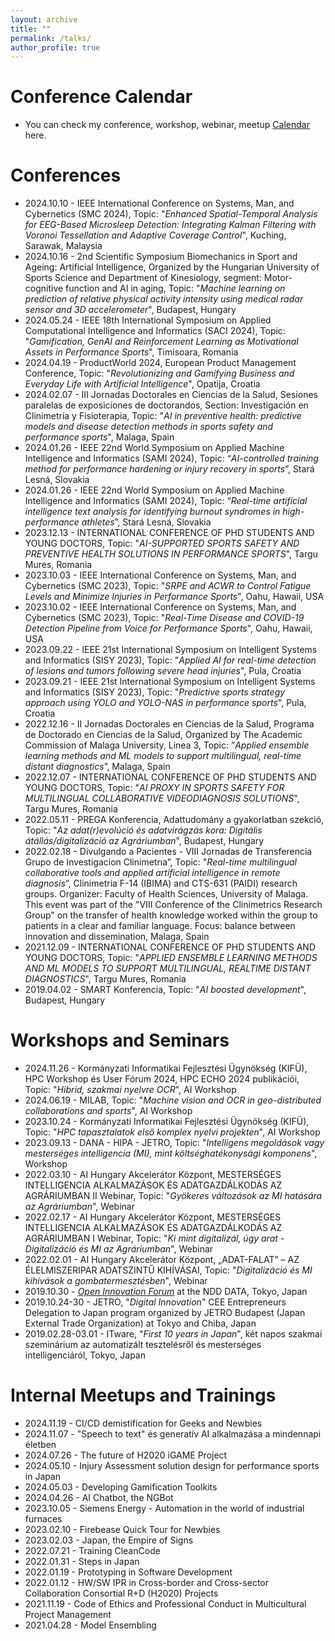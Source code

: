 ```yaml
---
layout: archive
title: ""
permalink: /talks/
author_profile: true
---
```


Conference Calendar
======
* You can check my conference, workshop, webinar, meetup <a target="_new" href="https://www.attila.phd/conferences"> Calendar</a> here.

Conferences
======
* 2024.10.10 - IEEE International Conference on Systems, Man, and Cybernetics (SMC 2024), Topic: "_Enhanced Spatial-Temporal Analysis for EEG-Based Microsleep Detection: Integrating Kalman Filtering with Voronoi Tessellation and Adaptive Coverage Control_",  Kuching, Sarawak, Malaysia
* 2024.10.16 - 2nd Scientific Symposium Biomechanics in Sport and Ageing: Artificial Intelligence, Organized by the Hungarian University of Sports Science and Department of Kinesiology, segment: Motor-cognitive function and AI in aging, Topic: "_Machine learning on prediction of relative physical activity intensity using medical radar sensor and 3D accelerometer_", Budapest, Hungary
* 2024.05.24 - IEEE 18th International Symposium on Applied Computational Intelligence and Informatics (SACI 2024), Topic: "_Gamification, GenAI and Reinforcement Learning as Motivational Assets in Performance Sports_", Timisoara, Romania
* 2024.04.19 - ProductWorld 2024, European Product Management Conference, Topic: "_Revolutionizing and Gamifying Business and Everyday Life with Artificial Intelligence_", Opatija, Croatia
* 2024.02.07 - III Jornadas Doctorales en Ciencias de la Salud, Sesiones paralelas de exposiciones de doctorandos, Section: Investigación en Clinimetría y Fisioterapia, Topic: "_AI in preventive health: predictive models and disease detection methods in sports safety and performance sports_", Malaga, Spain
* 2024.01.26 - IEEE 22nd World Symposium on Applied Machine Intelligence and Informatics (SAMI 2024), Topic: “_AI-controlled training method for performance hardening or injury recovery in sports_”, Stará Lesná, Slovakia
* 2024.01.26 - IEEE 22nd World Symposium on Applied Machine Intelligence and Informatics (SAMI 2024), Topic: “_Real-time artificial intelligence text analysis for identifying burnout syndromes in high-performance athletes_”, Stará Lesná, Slovakia
* 2023.12.13 - INTERNATIONAL CONFERENCE OF PHD STUDENTS AND YOUNG DOCTORS, Topic: "_AI-SUPPORTED SPORTS SAFETY AND PREVENTIVE HEALTH SOLUTIONS IN PERFORMANCE SPORTS_", Targu Mures, Romania
* 2023.10.03 - IEEE International Conference on Systems, Man, and Cybernetics (SMC 2023), Topic: "_SRPE and ACWR to Control Fatigue Levels and Minimize Injuries in Performance Sports_",  Oahu, Hawaii, USA
* 2023.10.02 - IEEE International Conference on Systems, Man, and Cybernetics (SMC 2023), Topic: "_Real-Time Disease and COVID-19 Detection Pipeline from Voice for Performance Sports_",  Oahu, Hawaii, USA
* 2023.09.22 - IEEE 21st International Symposium on Intelligent Systems and Informatics (SISY 2023), Topic: "_Applied AI for real-time detection of lesions and tumors following severe head injuries_",  Pula, Croatia
* 2023.09.21 - IEEE 21st International Symposium on Intelligent Systems and Informatics (SISY 2023), Topic: "_Predictive sports strategy approach using YOLO and YOLO-NAS in performance sports_", Pula, Croatia
* 2022.12.16 - II Jornadas Doctorales en Ciencias de la Salud, Programa de Doctorado en Ciencias de la Salud, Organized by The Academic Commission of Malaga University, Linea 3, Topic: ”_Applied ensemble learning methods and ML models to support multilingual, real-time distant diagnostics_”, Malaga, Spain
* 2022.12.07 - INTERNATIONAL CONFERENCE OF PHD STUDENTS AND YOUNG DOCTORS, Topic: "_AI PROXY IN SPORTS SAFETY FOR MULTILINGUAL COLLABORATIVE VIDEODIAGNOSIS SOLUTIONS_", Targu Mures, Romania
* 2022.05.11 - PREGA Konferencia, Adattudomány a gyakorlatban szekció, Topic: "_Az adat(r)evolúció és adatvirágzás kora: Digitális átállás/digitalizáció az Agráriumban_", Budapest, Hungary
* 2022.02.18 - Divulgando a Pacientes - VIII Jornadas de Transferencia Grupo de Investigacion Clinimetrıa”, Topic: "_Real-time multilingual collaborative tools and applied artificial intelligence in remote diagnosis_”, Clinimetria F-14 (IBIMA) and CTS-631 (PAIDI) research groups. Organizer: Faculty of Health Sciences, University of Malaga. This event was part of the "VIII Conference of the Clinimetrics Research Group" on the transfer of health knowledge worked within the group to patients in a clear and familiar language. Focus: balance between innovation and dissemination, Malaga, Spain
* 2021.12.09 - INTERNATIONAL CONFERENCE OF PHD STUDENTS AND YOUNG DOCTORS, Topic: "_APPLIED ENSEMBLE LEARNING METHODS AND ML MODELS TO SUPPORT MULTILINGUAL, REALTIME DISTANT DIAGNOSTICS_", Targu Mures, Romania
* 2019.04.02 - SMART Konferencia, Topic: "_AI boosted development_", Budapest, Hungary 

Workshops and Seminars
======
* 2024.11.26 - Kormányzati Informatikai Fejlesztési Ügynökség (KIFÜ), HPC Workshop és User Fórum 2024, HPC ECHO 2024 publikációi, Topic: "_Hibrid, szakmai nyelvre OCR_", AI Workshop
* 2024.06.19 - MILAB, Topic: "_Machine vision and OCR in geo-distributed collaborations and sports_", AI Workshop 
* 2023.10.24 - Kormányzati Informatikai Fejlesztési Ügynökség (KIFÜ), Topic: "_HPC tapasztalatok első komplex nyelvi projekten_", AI Workshop
* 2023.09.13 - DANA - HIPA - JETRO, Topic: "_Intelligens megoldások vagy mesterséges intelligencia (MI), mint költséghatékonysági komponens_", Workshop
* 2022.03.10 - AI Hungary Akcelerátor Központ, MESTERSÉGES INTELLIGENCIA ALKALMAZÁSOK ÉS ADATGAZDÁLKODÁS AZ AGRÁRIUMBAN II Webinar, Topic: "_Gyökeres változások az MI hatására az Agráriumban_", Webinar 
* 2022.02.17 - AI Hungary Akcelerátor Központ, MESTERSÉGES INTELLIGENCIA ALKALMAZÁSOK ÉS ADATGAZDÁLKODÁS AZ AGRÁRIUMBAN I Webinar, Topic: "_Ki mint digitalizál, úgy arat - Digitalizáció és MI az Agráriumban_", Webinar
* 2022.02.01 - AI Hungary Akcelerátor Központ, „ADAT-FALAT” – AZ ÉLELMISZERIPAR ADATSZINTŰ KIHÍVÁSAI, Topic: "_Digitalizáció és MI kihívások a gombatermesztésben_", Webinar
* 2019.10.30 - <a target="_new" href="https://oi.nttdata.com/forum/history/20191030/">_Open Innovation Forum_</a> at the NDD DATA, Tokyo, Japan
* 2019.10.24-30 - JETRO, "_Digital Innovation_" CEE Entrepreneurs Delegation to Japan program organized by JETRO Budapest (Japan External Trade Organization) at Tokyo and Chiba, Japan
* 2019.02.28-03.01 - ITware, "_First 10 years in Japan_", két napos szakmai szeminárium az automatizált tesztelésről és mesterséges intelligenciáról, Tokyo, Japan

Internal Meetups and Trainings
======
* 2024.11.19 - CI/CD demistification for Geeks and Newbies
* 2024.11.07 - "Speech to text" és generatív AI alkalmazása a mindennapi életben
* 2024.07.26 - The future of H2020 iGAME Project
* 2024.05.10 - Injury Assessment solution design for performance sports in Japan
* 2024.05.03 - Developing Gamification Toolkits
* 2024.04.26 - AI Chatbot, the NGBot
* 2023.10.05 - Siemens Energy - Automation in the world of industrial furnaces
* 2023.02.10 - Firebease Quick Tour for Newbies
* 2023.02.03 - Japan, the Empire of Signs
* 2022.07.21 - Training CleanCode
* 2022.01.31 - Steps in Japan
* 2022.01.19 - Prototyping in Software Development
* 2022.01.12 - HW/SW IPR in Cross-border and Cross-sector Collaboration Consortial R+D (H2020) Projects
* 2021.11.19 - Code of Ethics and Professional Conduct in Multicultural Project Management
* 2021.04.28 - Model Ensembling

<!--div class="wordwrap"> You can check my conference <a href="https://www.attila.phd/conferences"> Calendar</a> here.</div>

{% if site.talkmap_link == true %}

<p style="text-decoration:underline;"><a href="/talkmap.html">See a map of all the places I've given a talk!</a></p>

{% endif %}

{% for post in site.talks reversed %}
  {% include archive-single-talk.html %}
{% endfor %}


{% include base_path %}
<div class="wordwrap"> You can check my conference <a href="https://www.attila.phd/conferences"> Calendar</a> here.</div-->
